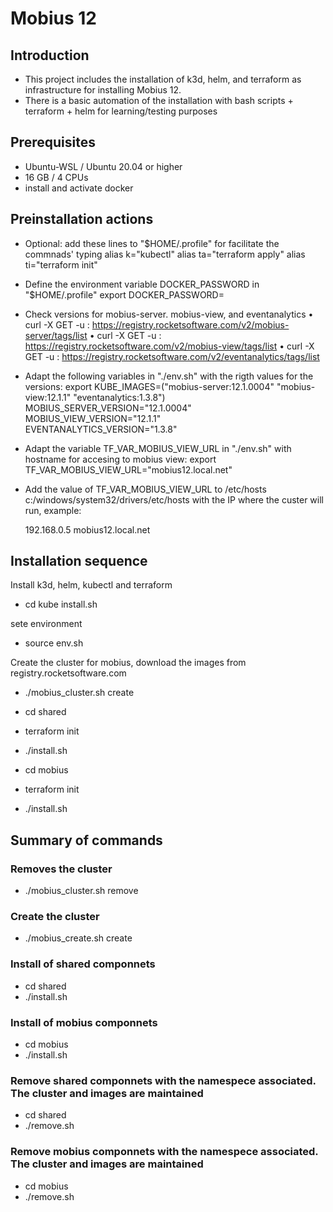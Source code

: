# Mobius 12 
## Introduction
- This project includes the installation of k3d, helm, and terraform as infrastructure for installing Mobius 12. 
- There is a basic automation of the installation with bash scripts + terraform + helm for learning/testing purposes

## Prerequisites
- Ubuntu-WSL / Ubuntu 20.04 or higher
- 16 GB / 4 CPUs
- install and activate docker

## Preinstallation actions
- Optional: add these lines to "$HOME/.profile" for facilitate the commnads' typing
    alias k="kubectl"
    alias ta="terraform apply"
    alias ti="terraform init"

- Define the environment variable DOCKER_PASSWORD in "$HOME/.profile"
    export DOCKER_PASSWORD=<RCC password encripted base64>
      

- Check versions for mobius-server. mobius-view, and eventanalytics
•	curl -X GET -u <username RCC>:<password RCC> https://registry.rocketsoftware.com/v2/mobius-server/tags/list
•	curl -X GET -u <username RCC>:<password RCC> https://registry.rocketsoftware.com/v2/mobius-view/tags/list
•	curl -X GET -u <username RCC>:<password RCC> https://registry.rocketsoftware.com/v2/eventanalytics/tags/list

- Adapt the following variables in "./env.sh" with the rigth values for the versions:
    export KUBE_IMAGES=("mobius-server:12.1.0004" "mobius-view:12.1.1" "eventanalytics:1.3.8") 
    MOBIUS_SERVER_VERSION="12.1.0004"   
    MOBIUS_VIEW_VERSION="12.1.1"                           
    EVENTANALYTICS_VERSION="1.3.8"                        

- Adapt the variable TF_VAR_MOBIUS_VIEW_URL in "./env.sh" with hostname for accesing to mobius view:
    export TF_VAR_MOBIUS_VIEW_URL="mobius12.local.net"  

- Add the value of TF_VAR_MOBIUS_VIEW_URL to /etc/hosts c:/windows/system32/drivers/etc/hosts 
  with the IP where the custer will run, example:

     192.168.0.5     mobius12.local.net

## Installation sequence

Install k3d, helm, kubectl and terraform
- cd kube
  install.sh

sete environment
- source env.sh

Create the cluster for mobius, download the images from registry.rocketsoftware.com
- ./mobius_cluster.sh create

- cd shared
- terraform init
- ./install.sh

- cd mobius
- terraform init
- ./install.sh


## Summary of commands
### Removes the cluster
- ./mobius_cluster.sh remove

### Create the cluster
- ./mobius_create.sh create

###  Install of shared componnets
- cd shared
- ./install.sh

###  Install of mobius componnets
- cd mobius
- ./install.sh

### Remove shared componnets with the namespece associated. The cluster and images are maintained
- cd shared
- ./remove.sh

### Remove mobius componnets with the namespece associated. The cluster and images are maintained
- cd mobius
- ./remove.sh